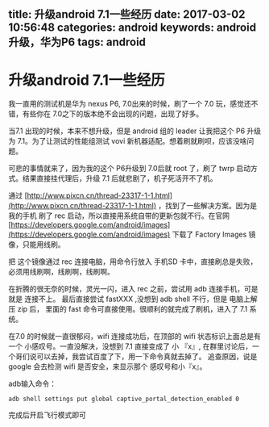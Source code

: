 title: 升级android 7.1一些经历
date: 2017-03-02 10:56:48
categories: android
keywords: android升级，华为P6
tags: android
---

# 升级android 7.1一些经历

我一直用的测试机是华为 nexus P6, 7.0出来的时候，刷了一个 7.0 玩，感觉还不错，有些你在 7.0之下的版本绝不会出现的问题，出现了好多。

当7.1 出现的时候，本来不想升级，但是 android 组的 leader 让我把这个 P6 升级为 7.1。为了让测试的性能组测试 vovi 新机器适配。想着刷就刷呗，应该没啥问题。

可悲的事情就来了，因为我的这个 P6升级到 7.0后就 root 了，刷了 twrp 启动方式。结果直接挂代理后，升级 7.1 后就悲剧了，机子死活开不了机。

通过 [http://www.pixcn.cn/thread-23317-1-1.html](http://www.pixcn.cn/thread-23317-1-1.html) ，找到了一些解决方案。因为是我的手机 刷了 rec 启动，所以直接用系统自带的更新包就不行。在官网 [https://developers.google.com/android/images](https://developers.google.com/android/images) 下载了 Factory Images 镜像，只能用线刷。

把 这个镜像通过 rec 连接电脑，用命令行放入 手机SD 卡中，直接刷总是失败，必须用线刷啊，线刷啊，线刷啊。

在折腾的很无奈的时候，灵光一闪，进入 rec 之前，尝试用 adb 连接手机，可是就是 连接不上。 最后直接尝试 fastXXX ,没想到 adb shell 不行，但是 电脑上解压 zip 后， 里面的 fast 命令可直接使用。很顺利的就完成了刷机，进入了 7.1 系统。

在7.0 的时候就一直很郁闷，wifi 连接成功后，在顶部的 wifi 状态标识上面总是有一个 小感叹号。一直没解决，没想到 7.1 直接变成了 小 『x』, 在群里讨论后，一个哥们说可以去掉，我尝试百度了下，用一下命令真就去掉了。 追查原因，说是 google 会去检测 wifi 是否安全，来显示那个 感叹号和小『x』。
 
adb输入命令：

 	adb shell settings put global captive_portal_detection_enabled 0
 	
完成后开启飞行模式即可

